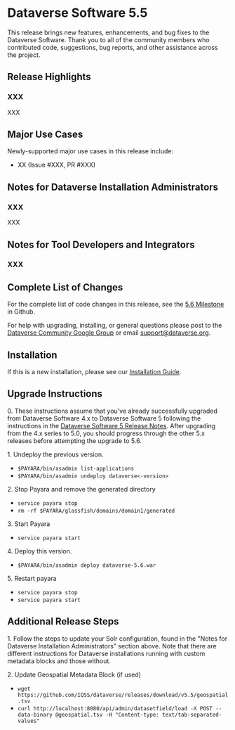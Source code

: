 # Dataverse Software 5.5

This release brings new features, enhancements, and bug fixes to the Dataverse Software. Thank you to all of the community members who contributed code, suggestions, bug reports, and other assistance across the project.

## Release Highlights

### XXX

XXX

## Major Use Cases

Newly-supported major use cases in this release include:

- XX (Issue #XXX, PR #XXX)

## Notes for Dataverse Installation Administrators

### XXX

XXX 

## Notes for Tool Developers and Integrators

### XXX

## Complete List of Changes

For the complete list of code changes in this release, see the [5.6 Milestone](https://github.com/IQSS/dataverse/milestone/97?closed=1) in Github.

For help with upgrading, installing, or general questions please post to the [Dataverse Community Google Group](https://groups.google.com/forum/#!forum/dataverse-community) or email support@dataverse.org.

## Installation

If this is a new installation, please see our [Installation Guide](https://guides.dataverse.org/en/5.6/installation/).

## Upgrade Instructions

0\. These instructions assume that you've already successfully upgraded from Dataverse Software 4.x to Dataverse Software 5 following the instructions in the [Dataverse Software 5 Release Notes](https://github.com/IQSS/dataverse/releases/tag/v5.0). After upgrading from the 4.x series to 5.0, you should progress through the other 5.x releases before attempting the upgrade to 5.6.

1\. Undeploy the previous version.

- `$PAYARA/bin/asadmin list-applications`
- `$PAYARA/bin/asadmin undeploy dataverse<-version>`

2\. Stop Payara and remove the generated directory

- `service payara stop`
- `rm -rf $PAYARA/glassfish/domains/domain1/generated`

3\. Start Payara

- `service payara start`
  
4\. Deploy this version.

- `$PAYARA/bin/asadmin deploy dataverse-5.6.war`

5\. Restart payara

- `service payara stop`
- `service payara start`

## Additional Release Steps

1\. Follow the steps to update your Solr configuration, found in the "Notes for Dataverse Installation Administrators" section above. Note that there are different instructions for Dataverse installations running with custom metadata blocks and those without.  

2\. Update Geospatial Metadata Block (if used)

- `wget https://github.com/IQSS/dataverse/releases/download/v5.5/geospatial.tsv`
- `curl http://localhost:8080/api/admin/datasetfield/load -X POST --data-binary @geospatial.tsv -H "Content-type: text/tab-separated-values"`
